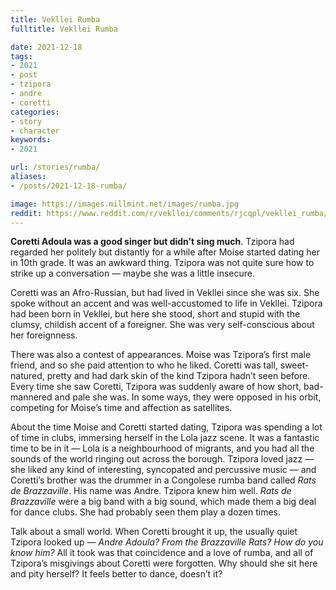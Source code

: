 ```yaml
---
title: Vekllei Rumba
fulltitle: Vekllei Rumba

date: 2021-12-18
tags:
- 2021
- post
- tzipora
- andre
- coretti
categories:
- story
- character
keywords:
- 2021

url: /stories/rumba/
aliases:
- /posts/2021-12-18-rumba/

image: https://images.millmint.net/images/rumba.jpg
reddit: https://www.reddit.com/r/vekllei/comments/rjcqpl/vekllei_rumba/
---
```


**Coretti Adoula was a good singer but didn’t sing much**. Tzipora had regarded her politely but distantly for a while after Moise started dating her in 10th grade. It was an awkward thing. Tzipora was not quite sure how to strike up a conversation — maybe she was a little insecure.

Coretti was an Afro-Russian, but had lived in Vekllei since she was six. She spoke without an accent and was well-accustomed to life in Vekllei. Tzipora had been born in Vekllei, but here she stood, short and stupid with the clumsy, childish accent of a foreigner. She was very self-conscious about her foreignness.

There was also a contest of appearances. Moise was Tzipora’s first male friend, and so she paid attention to who he liked. Coretti was tall, sweet-natured, pretty and had dark skin of the kind Tzipora hadn’t seen before. Every time she saw Coretti, Tzipora was suddenly aware of how short, bad-mannered and pale she was. In some ways, they were opposed in his orbit, competing for Moise’s time and affection as satellites.

About the time Moise and Coretti started dating, Tzipora was spending a lot of time in clubs, immersing herself in the Lola jazz scene. It was a fantastic time to be in it — Lola is a neighbourhood of migrants, and you had all the sounds of the world ringing out across the borough. Tzipora loved jazz — she liked any kind of interesting, syncopated and percussive music — and Coretti’s brother was the drummer in a Congolese rumba band called *Rats de Brazzaville*. His name was Andre. Tzipora knew him well. *Rats de Brazzaville* were a big band with a big sound, which made them a big deal for dance clubs. She had probably seen them play a dozen times.

Talk about a small world. When Coretti brought it up, the usually quiet Tzipora looked up — *Andre Adoula? From the Brazzaville Rats? How do you know him?* All it took was that coincidence and a love of rumba, and all of Tzipora’s misgivings about Coretti were forgotten. Why should she sit here and pity herself? It feels better to dance, doesn’t it?
